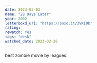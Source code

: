 ```yaml
---
date: 2023-03-03
name: "28 Days Later"
year: 2002
letterboxd_uri: "https://boxd.it/3VKI9b"
rating: 
rewatch: Yes
tags: "desk"
watched_date: 2023-02-26
---
```


best zombie movie by leagues.

